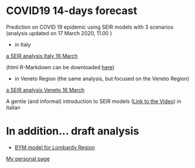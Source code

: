 # COVID19 14-days forecast
Prediction on COVID 19 epidemic using SEIR models with 3 scenarios
(analysis updated on 17 March 2020, 11.00 )
- in Italy

[a SEIR analysis Italy 16 March](draft_analysis_Italy_new.md)

(html R-Markdown can be downloaded [here](draft_analysis_Italy_html.Rmd))

- in Veneto Region (the same analysis, but focused on the Veneto Region)

[a SEIR analysis Veneto 16 March](draft_analysis_Veneto_new.md)


A gentle (and informal) introduction to SEIR models ([Link to the Video](https://cdnapisec.kaltura.com/index.php/extwidget/preview/partner_id/2203921/uiconf_id/38339202/entry_id/0_h8tbt3k6/embed/dynamic)) in italian   

# In addition... draft analysis

- [BYM model for Lombardy Region](BYM_model/INLA_def.md)



[My personal page](https://paolin83.github.io)

